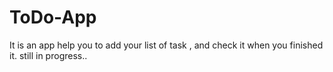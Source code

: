 # ToDo-App
It is an app help you to add your list of task , and check it when you finished it. still in progress..
